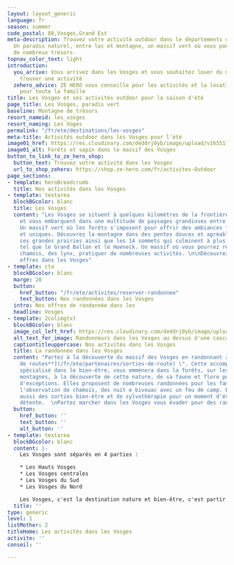 ```yaml
---
layout: layout_generic
language: fr
season: summer
code_postal: 88,Vosges,Grand Est
meta-description: Trouvez votre activité outdoor dans le départements des Vosges.
  Un paradis naturel, entre lac et montagne, un massif vert où vous pourrez découvrir
  de nombreux trésors.
topnav_color_text: light
introduction:
  you_arrive: Vous arrivez dans les Vosges et vous souhaitez louer du matériel ou
    trouver une activité
  zehero_advice: ZE HERO vous conseille pour les activités et la location des équipements
    pour toute la famille
title: Les Vosges et ses activités outdoor pour la saison d'été
page_title: Les Vosges, paradis vert
baseline: Montagne de trésors
resort_nameid: les_vosges
resort_naming: Les Voges
permalink: "/fr/ete/destinations/les-vosges"
meta-title: Activités outdoor dans les Vosges pour l'été
image01_href: https://res.cloudinary.com/deddrj0yb/image/upload/v1655112748/website/resorts/Les%20Vosges/alexis-antoine-7L5398cO3Zk-unsplash.jpg
image01_alt: Forêts et sapin dans le massif des Vosges
button_to_link_to_ze_hero_shop:
  button_text: Trouvez votre activité dans les Vosges
  url_to_shop_zehero: https://shop.ze-hero.com/fr/activites-Outdoor
page_sections:
- template: heroBreadcrumb
  title: Nos activités dans les Vosges
- template: textarea
  blockBGcolor: blanc
  title: Les Vosges
  content: "Les Vosges se situent à quelques kilomètres de la frontière Allemande
    et vous embarquent dans une multitude de paysages grandioses entre lacs et montagnes.
    Un massif vert où les forêts s'imposent pour offrir des ambiances féeriques, calmes
    et uniques. Découvrez la montagne dans des pentes douces et agréables, découvrez
    ces grandes prairies ainsi que les 14 sommets qui culminent à plus de 1000m d'altitude
    tel que le Grand Ballon et le Hoeneck. Un massif où vous pourrez rencontrer des
    chamois, des lynx, pratiquer de nombreuses activités. \n\nDécouvrez toutes nos
    offres dans les Vosges"
- template: cta
  blockBGcolor: blanc
  marge: 20
  button:
    href_button: "/fr/ete/activites/reserver-randonnee"
    text_button: Nos randonnées dans les Vosges
  intro: Nos offres de randonnée dans les
  headline: Vosges
- template: 2colimgtxt
  blockBGcolor: blanc
  image_col_left_href: https://res.cloudinary.com/deddrj0yb/image/upload/v1655284949/website/Partenaires/Sorties%20de%20route/101063924_4563986853626763_4727020776681635840_n.jpg
  alt_text_for_image: Randonneurs dans les Vosges au dessus d'une cascade
  captiontitleuppercase: Nos activités dans les Vosges
  title: La randonnée dans les Vosges
  content: "Partez à la découverte du massif des Vosges en randonnant avec \" [**Sorties
    de routes**](/fr/ete/partenaires/sorties-de-route) \". Cette accompagnatrice montagne,
    spécialisé dans le bien-être, vous emmènera dans la forêts, sur les sentiers des
    montagnes, à la découverte de cette nature, de sa faune et flore pour des randonnées
    d'exceptions. Elles proposent de nombreuses randonnées pour les familles, avec
    l'observation de chamois, des nuit e bivouac avec un feu de camp. Elle propose
    aussi des sorties bien-être et de sylvothérapie pour un moment d'évasion et de
    détente.  \nPartez marcher dans les Vosges vous évader pour des randonnées uniques. "
  button:
    href_button: ''
    text_button: ''
    alt_button: ''
- template: textarea
  blockBGcolor: blanc
  content: |-
    Les Vosges sont séparés en 4 parties :

    * Les Hauts Vosges
    * Les Vosges centrales
    * Les Vosges du Sud
    * Les Vosges du Nord

    Les Vosges, c'est la destination nature et bien-être, c'est partir à l'aventure dans un environnement d'une richesse incroyable. Un lieu où se mélange la féerie, le sport, le bien-être, la nature, la découverte et les grands espaces. Dans le massif des Vosges, il ne manque pas d'activité nature.
  title: ''
type: generic
level: 1
listMother: 2
titleHome: Les activités dans les Vosges
activite: ''
conseil: ''

---
```

